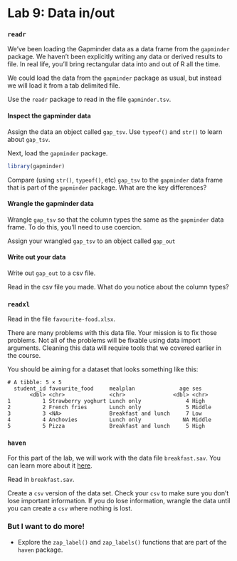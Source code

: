 # Lab 9: Data in/out


### `readr`

We’ve been loading the Gapminder data as a data frame from the
`gapminder` package. We haven’t been explicitly writing any data or
derived results to file. In real life, you’ll bring rectangular data
into and out of R all the time.

We could load the data from the `gapminder` package as usual, but
instead we will load it from a tab delimited file.

Use the `readr` package to read in the file `gapminder.tsv`.

#### Inspect the gapminder data

Assign the data an object called `gap_tsv`. Use `typeof()` and `str()`
to learn about `gap_tsv`.

Next, load the `gapminder` package.

``` r
library(gapminder)
```

Compare (using `str()`, `typeof()`, etc) `gap_tsv` to the `gapminder`
data frame that is part of the `gapminder` package. What are the key
differences?

#### Wrangle the gapminder data

Wrangle `gap_tsv` so that the column types the same as the `gapminder`
data frame. To do this, you’ll need to use coercion.

Assign your wrangled `gap_tsv` to an object called `gap_out`

#### Write out your data

Write out `gap_out` to a csv file.

Read in the csv file you made. What do you notice about the column
types?

### `readxl`

Read in the file `favourite-food.xlsx`.

There are many problems with this data file. Your mission is to fix
those problems. Not all of the problems will be fixable using data
import arguments. Cleaning this data will require tools that we covered
earlier in the course.

You should be aiming for a dataset that looks something like this:

    # A tibble: 5 × 5
      student_id favourite_food     mealplan              age ses   
           <dbl> <chr>              <chr>               <dbl> <chr> 
    1          1 Strawberry yoghurt Lunch only              4 High  
    2          2 French fries       Lunch only              5 Middle
    3          3 <NA>               Breakfast and lunch     7 Low   
    4          4 Anchovies          Lunch only             NA Middle
    5          5 Pizza              Breakfast and lunch     5 High  

### `haven`

For this part of the lab, we will work with the data file
`breakfast.sav`. You can learn more about it
[here](https://www.ibm.com/support/knowledgecenter/SSLVMB_sub/statistics_mainhelp_ddita/spss/tutorials/data_files.html).

Read in `breakfast.sav`.

Create a `csv` version of the data set. Check your `csv` to make sure
you don’t lose important information. If you do lose information,
wrangle the data until you can create a `csv` where nothing is lost.

### But I want to do more!

- Explore the `zap_label()` and `zap_labels()` functions that are part
  of the `haven` package.

